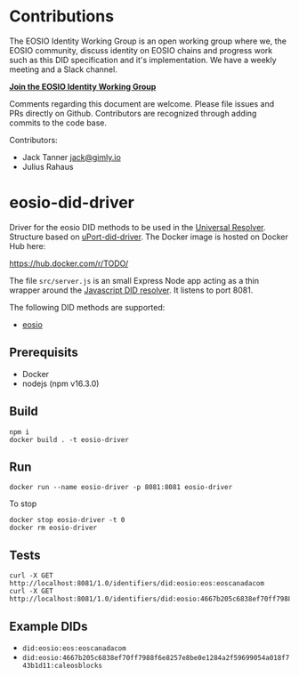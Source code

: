 # Contributions

The EOSIO Identity Working Group is an open working group where we, the EOSIO community, discuss identity on EOSIO chains and progress work such as this DID specification and it's implementation. We have a weekly meeting and a Slack channel.

**[Join the EOSIO Identity Working Group](https://www.gimly.io/eosio-identity)**

Comments regarding this document are welcome. Please file issues and PRs directly on Github. Contributors are recognized through adding commits to the code base.

Contributors:

- Jack Tanner <jack@gimly.io>
- Julius Rahaus

# eosio-did-driver

Driver for the eosio DID methods to be used in the [Universal Resolver](https://github.com/decentralized-identity/universal-resolver). Structure based on [uPort-did-driver](https://github.com/uport-project/uport-did-driver). The Docker image is hosted on Docker Hub here:

<https://hub.docker.com/r/TODO/>

The file `src/server.js` is an small Express Node app acting as a thin wrapper around the [Javascript DID resolver](https://github.com/decentralized-identity/did-resolver). It listens to port 8081.

The following DID methods are supported:

- [eosio](https://github.com/Gimly-Blockchain/eosio-did-resolver)

## Prerequisits

- Docker
- nodejs (npm v16.3.0)

## Build

```
npm i
docker build . -t eosio-driver
```

## Run 

```
docker run --name eosio-driver -p 8081:8081 eosio-driver
```

To stop
```
docker stop eosio-driver -t 0
docker rm eosio-driver
```

## Tests

```
curl -X GET http://localhost:8081/1.0/identifiers/did:eosio:eos:eoscanadacom
curl -X GET http://localhost:8081/1.0/identifiers/did:eosio:4667b205c6838ef70ff7988f6e8257e8be0e1284a2f59699054a018f743b1d11:caleosblocks
```

## Example DIDs

- `did:eosio:eos:eoscanadacom`
- `did:eosio:4667b205c6838ef70ff7988f6e8257e8be0e1284a2f59699054a018f743b1d11:caleosblocks`